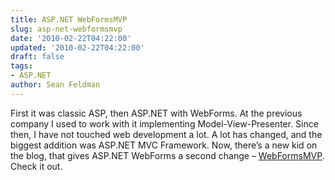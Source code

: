 ```yaml
---
title: ASP.NET WebFormsMVP
slug: asp-net-webformsmvp
date: '2010-02-22T04:22:00'
updated: '2010-02-22T04:22:00'
draft: false
tags:
- ASP.NET
author: Sean Feldman
---
```

<p>First it was classic ASP, then ASP.NET with WebForms. At the previous company I used to work with it implementing Model-View-Presenter. Since then, I have not touched web development a lot. A lot has changed, and the biggest addition was ASP.NET MVC Framework. Now, there’s a new kid on the blog, that gives ASP.NET WebForms a second change – <a href="http://webformsmvp.com/" target="_blank">WebFormsMVP</a>. Check it out.</p>
